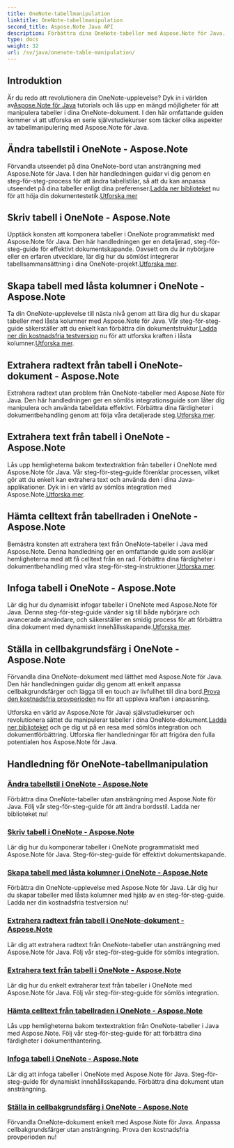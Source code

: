 ```yaml
---
title: OneNote-tabellmanipulation
linktitle: OneNote-tabellmanipulation
second_title: Aspose.Note Java API
description: Förbättra dina OneNote-tabeller med Aspose.Note för Java. Ändra stilar, komponera tabeller, extrahera text sömlöst. Ladda ner biblioteket för ett smidigt dokumentskapande.
type: docs
weight: 32
url: /sv/java/onenote-table-manipulation/
---
```



## Introduktion

 Är du redo att revolutionera din OneNote-upplevelse? Dyk in i världen av[Aspose.Note för Java](https://www.aspose.com/products/note/java) tutorials och lås upp en mängd möjligheter för att manipulera tabeller i dina OneNote-dokument. I den här omfattande guiden kommer vi att utforska en serie självstudiekurser som täcker olika aspekter av tabellmanipulering med Aspose.Note för Java.

## Ändra tabellstil i OneNote - Aspose.Note
 Förvandla utseendet på dina OneNote-bord utan ansträngning med Aspose.Note för Java. I den här handledningen guidar vi dig genom en steg-för-steg-process för att ändra tabellstilar, så att du kan anpassa utseendet på dina tabeller enligt dina preferenser.[Ladda ner biblioteket](https://releases.aspose.com/downloads/note/java) nu för att höja din dokumentestetik.[Utforska mer](./change-table-style/)

## Skriv tabell i OneNote - Aspose.Note
Upptäck konsten att komponera tabeller i OneNote programmatiskt med Aspose.Note för Java. Den här handledningen ger en detaljerad, steg-för-steg-guide för effektivt dokumentskapande. Oavsett om du är nybörjare eller en erfaren utvecklare, lär dig hur du sömlöst integrerar tabellsammansättning i dina OneNote-projekt.[Utforska mer](./compose-table/).

## Skapa tabell med låsta kolumner i OneNote - Aspose.Note
 Ta din OneNote-upplevelse till nästa nivå genom att lära dig hur du skapar tabeller med låsta kolumner med Aspose.Note för Java. Vår steg-för-steg-guide säkerställer att du enkelt kan förbättra din dokumentstruktur.[Ladda ner din kostnadsfria testversion](https://www.aspose.com/downloads/note/java) nu för att utforska kraften i låsta kolumner.[Utforska mer](./create-table-with-locked-columns/).

## Extrahera radtext från tabell i OneNote-dokument - Aspose.Note
Extrahera radtext utan problem från OneNote-tabeller med Aspose.Note för Java. Den här handledningen ger en sömlös integrationsguide som låter dig manipulera och använda tabelldata effektivt. Förbättra dina färdigheter i dokumentbehandling genom att följa våra detaljerade steg.[Utforska mer](./extract-row-text-from-table/).

## Extrahera text från tabell i OneNote - Aspose.Note
 Lås upp hemligheterna bakom textextraktion från tabeller i OneNote med Aspose.Note för Java. Vår steg-för-steg-guide förenklar processen, vilket gör att du enkelt kan extrahera text och använda den i dina Java-applikationer. Dyk in i en värld av sömlös integration med Aspose.Note.[Utforska mer](./extract-text-from-table/).

## Hämta celltext från tabellraden i OneNote - Aspose.Note
 Bemästra konsten att extrahera text från OneNote-tabeller i Java med Aspose.Note. Denna handledning ger en omfattande guide som avslöjar hemligheterna med att få celltext från en rad. Förbättra dina färdigheter i dokumentbehandling med våra steg-för-steg-instruktioner.[Utforska mer](./get-cell-text-from-row/).

## Infoga tabell i OneNote - Aspose.Note
Lär dig hur du dynamiskt infogar tabeller i OneNote med Aspose.Note för Java. Denna steg-för-steg-guide vänder sig till både nybörjare och avancerade användare, och säkerställer en smidig process för att förbättra dina dokument med dynamiskt innehållsskapande.[Utforska mer](./insert-table/).

## Ställa in cellbakgrundsfärg i OneNote - Aspose.Note
 Förvandla dina OneNote-dokument med lätthet med Aspose.Note för Java. Den här handledningen guidar dig genom att enkelt anpassa cellbakgrundsfärger och lägga till en touch av livfullhet till dina bord.[Prova den kostnadsfria provperioden](https://www.aspose.com/downloads/note/java) nu för att uppleva kraften i anpassning.

 Utforska en värld av Aspose.Note för Java) självstudiekurser och revolutionera sättet du manipulerar tabeller i dina OneNote-dokument.[Ladda ner biblioteket](https://releases.aspose.com/downloads/note/java) och ge dig ut på en resa med sömlös integration och dokumentförbättring. Utforska fler handledningar för att frigöra den fulla potentialen hos Aspose.Note för Java.
## Handledning för OneNote-tabellmanipulation
### [Ändra tabellstil i OneNote - Aspose.Note](./change-table-style/)
Förbättra dina OneNote-tabeller utan ansträngning med Aspose.Note för Java. Följ vår steg-för-steg-guide för att ändra bordsstil. Ladda ner biblioteket nu!
### [Skriv tabell i OneNote - Aspose.Note](./compose-table/)
Lär dig hur du komponerar tabeller i OneNote programmatiskt med Aspose.Note för Java. Steg-för-steg-guide för effektivt dokumentskapande.
### [Skapa tabell med låsta kolumner i OneNote - Aspose.Note](./create-table-with-locked-columns/)
Förbättra din OneNote-upplevelse med Aspose.Note för Java. Lär dig hur du skapar tabeller med låsta kolumner med hjälp av en steg-för-steg-guide. Ladda ner din kostnadsfria testversion nu!
### [Extrahera radtext från tabell i OneNote-dokument - Aspose.Note](./extract-row-text-from-table/)
Lär dig att extrahera radtext från OneNote-tabeller utan ansträngning med Aspose.Note för Java. Följ vår steg-för-steg-guide för sömlös integration.
### [Extrahera text från tabell i OneNote - Aspose.Note](./extract-text-from-table/)
Lär dig hur du enkelt extraherar text från tabeller i OneNote med Aspose.Note för Java. Följ vår steg-för-steg-guide för sömlös integration.
### [Hämta celltext från tabellraden i OneNote - Aspose.Note](./get-cell-text-from-row/)
Lås upp hemligheterna bakom textextraktion från OneNote-tabeller i Java med Aspose.Note. Följ vår steg-för-steg-guide för att förbättra dina färdigheter i dokumenthantering.
### [Infoga tabell i OneNote - Aspose.Note](./insert-table/)
Lär dig att infoga tabeller i OneNote med Aspose.Note för Java. Steg-för-steg-guide för dynamiskt innehållsskapande. Förbättra dina dokument utan ansträngning.
### [Ställa in cellbakgrundsfärg i OneNote - Aspose.Note](./setting-cell-background-color/)
Förvandla OneNote-dokument enkelt med Aspose.Note för Java. Anpassa cellbakgrundsfärger utan ansträngning. Prova den kostnadsfria provperioden nu!